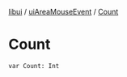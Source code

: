 [libui](../README.md) / [uiAreaMouseEvent](README.md) / [Count](-count.md)

# Count

`var Count: Int`